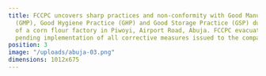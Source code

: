 ```yaml
---
title: FCCPC uncovers sharp practices and non-conformity with Good Manufacturing Practice
  (GMP), Good Hygiene Practice (GHP) and Good Storage Practice (GSP) during the inspection
  of a corn flour factory in Piwoyi, Airport Road, Abuja. FCCPC evacuates the products
  pending implementation of all corrective measures issued to the company.
position: 3
image: "/uploads/abuja-03.png"
dimensions: 1012x675
---
```


